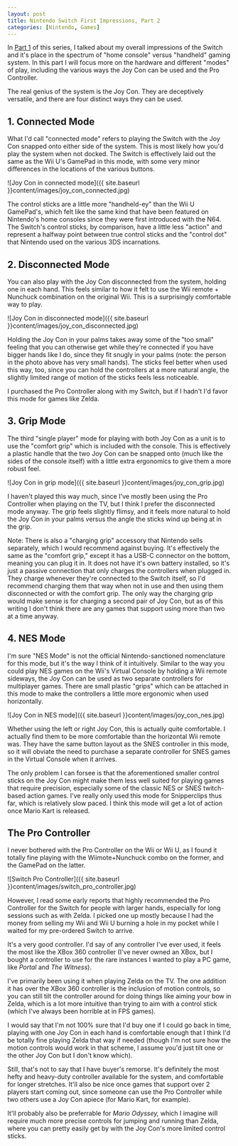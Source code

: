 ```yaml
---
layout: post
title: Nintendo Switch First Impressions, Part 2
categories: [Nintendo, Games]
---
```


In [Part 1](http://www.bradwestness.com/2017/03/19/nintendo-switch-first-impressions-part-1) of this series, I talked about my overall impressions of the Switch and it's
place in the spectrum of "home console" versus "handheld" gaming system. In this
part I will focus more on the hardware and different "modes" of play, including
the various ways the Joy Con can be used and the Pro Controller.

The real genius of the system is the Joy Con. They are deceptively versatile, and there are four distinct ways they can be used.

## 1. Connected Mode

What I'd call "connected mode" refers to playing the Switch with the Joy Con snapped onto
either side of the system. This is most likely how you'd play the system when not docked. The
Switch is effectively laid out the same as the Wii U's GamePad in this mode, with some very minor differences in the locations of the various buttons.

![Joy Con in connected mode]({{ site.baseurl }}content/images/joy_con_connected.jpg)

The control sticks are a little more "handheld-ey" than the Wii U GamePad's, which felt
like the same kind that have been featured on Nintendo's home consoles since they were
first introduced with the N64. The Switch's control sticks, by comparison, have a little
less "action" and represent a halfway point between true control sticks and the "control dot"
that Nintendo used on the various 3DS incarnations.

## 2. Disconnected Mode

You can also play with the Joy Con disconnected from the system, holding one in each hand. This feels similar to how it felt to use the Wii remote + Nunchuck combination on the
original Wii. This is a surprisingly comfortable way to play. 

![Joy Con in disconnected mode]({{ site.baseurl }}content/images/joy_con_disconnected.jpg)

Holding the Joy Con in your palms takes away some of the "too small" feeling that you can otherwise get while they're connected if you have bigger hands like I do, since they fit snugly in your palms (note: the person in the photo above has very small hands). The sticks feel better when used this way, too, since you can hold the controllers at a more natural angle, the slightly limited range of motion of the sticks feels less noticeable.

I purchased the Pro Controller along with my Switch, but if I hadn't I'd favor this
mode for games like Zelda.

## 3. Grip Mode

The third "single player" mode for playing with both Joy Con as a unit is to use the "comfort grip" which is included with the console. This is effectively a plastic handle
that the two Joy Con can be snapped onto (much like the sides of the console itself) with
a little extra ergonomics to give them a more robust feel.

![Joy Con in grip mode]({{ site.baseurl }}content/images/joy_con_grip.jpg)

I haven't played this way much, since I've mostly been using the Pro Controller when playing on the TV, but I think I prefer the disconnected mode anyway. The grip feels slightly flimsy, and it feels more natural to hold the Joy Con in your palms versus the angle the sticks wind up being at in the grip.

Note: There is also a "charging grip" accessory that Nintendo sells separately, which I would
recommend against buying. It's effectively the same as the "comfort grip," except it has a USB-C connector on the bottom, meaning you can plug it in. It does not have it's own battery
installed, so it's just a passive connection that only charges the controllers when plugged in. They charge whenever they're connected to the Switch itself, so I'd recommend charging them that way when not in use and then using them disconnected or with the comfort grip. The
only way the charging grip would make sense is for charging a second pair of Joy Con, but
as of this writing I don't think there are any games that support using more than two at a time anyway.

## 4. NES Mode

I'm sure "NES Mode" is not the official Nintendo-sanctioned nomenclature for this mode, but
it's the way I think of it intuitively. Similar to the way you could play NES games on the
Wii's Virtual Console by holding a Wii remote sideways, the Joy Con can be used as two
separate controllers for multiplayer games. There are small plastic "grips" which can be
attached in this mode to make the controllers a little more ergonomic when used horizontally.

![Joy Con in NES mode]({{ site.baseurl }}content/images/joy_con_nes.jpg)

Whether using the left or right Joy Con, this is actually quite comfortable. I actually find
them to be more comfortable than the horizontal Wii remote was. They have the same
button layout as the SNES controller in this mode, so it will obviate the need to purchase
a separate controller for SNES games in the Virtual Console when it arrives.

The only problem I can forsee is that the aforementioned smaller control sticks on
the Joy Con might make them less well suited for playing games that require precision,
especially some of the classic NES or SNES twitch-based action games. I've really only used
this mode for Snipperclips thus far, which is relatively slow paced. I think this mode
will get a lot of action once Mario Kart is released.

## The Pro Controller

I never bothered with the Pro Controller on the Wii or Wii U, as I found it totally fine playing with the Wiimote+Nunchuck combo on the former, and the GamePad on the latter. 

![Switch Pro Controller]({{ site.baseurl }}content/images/switch_pro_controller.jpg)

However, I read some early reports that highly recommended the Pro Controller for the Switch
for people with larger hands, especially for long sessions such as with Zelda. I picked one
up mostly because I had the money from selling my Wii and Wii U burning a hole in my pocket
while I waited for my pre-ordered Switch to arrive.

It's a very good controller. I'd say of any controller I've ever used, it feels the most like
the XBox 360 controller (I've never owned an XBox, but I bought a controller to use for
the rare instances I wanted to play a PC game, like *Portal* and *The Witness*). 

I've primarily been using it when playing Zelda on the TV. The one addition it has over the
XBox 360 controller is the inclusion of motion controls, so you can still tilt the controller
around for doing things like aiming your bow in Zelda, which is a lot more intuitive than
trying to aim with a control stick (which I've always been horrible at in FPS games).

I would say that I'm not 100% sure that I'd buy one if I could go back in time, playing with
one Joy Con in each hand is comfortable enough that I think I'd be totally fine playing Zelda
that way if needed (though I'm not sure how the motion controls would work in that scheme,
I assume you'd just tilt one or the other Joy Con but I don't know which).

Still, that's not to say that I have buyer's remorse. It's definitely the most hefty and heavy-duty controller available for the system, and comfortable for longer stretches. It'll also be nice once games that support over 2 players start coming out, since someone can use
the Pro Controller while two others use a Joy Con apiece (for Mario Kart, for example).

It'll probably also be preferrable for *Mario Odyssey,* which I imagine will require much more
precise controls for jumping and running than Zelda, where you can pretty easily get by with
the Joy Con's more limited control sticks.